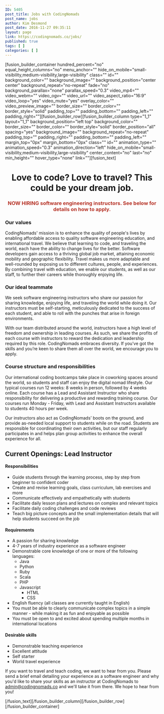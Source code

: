 ```yaml
---
ID: 5405
post_title: Jobs with CodingNomads
post_name: jobs
author: Kim Desmond
post_date: 2016-11-27 09:35:11
layout: page
link: https://codingnomads.co/jobs/
published: true
tags: [ ]
categories: [ ]
---
```

[fusion_builder_container hundred_percent="no" equal_height_columns="no" menu_anchor="" hide_on_mobile="small-visibility,medium-visibility,large-visibility" class="" id="" background_color="" background_image="" background_position="center center" background_repeat="no-repeat" fade="no" background_parallax="none" parallax_speed="0.3" video_mp4="" video_webm="" video_ogv="" video_url="" video_aspect_ratio="16:9" video_loop="yes" video_mute="yes" overlay_color="" video_preview_image="" border_size="" border_color="" border_style="solid" padding_top="" padding_bottom="" padding_left="" padding_right=""][fusion_builder_row][fusion_builder_column type="1_1" layout="1_1" background_position="left top" background_color="" border_size="" border_color="" border_style="solid" border_position="all" spacing="yes" background_image="" background_repeat="no-repeat" padding_top="" padding_right="" padding_bottom="" padding_left="" margin_top="0px" margin_bottom="0px" class="" id="" animation_type="" animation_speed="0.3" animation_direction="left" hide_on_mobile="small-visibility,medium-visibility,large-visibility" center_content="no" last="no" min_height="" hover_type="none" link=""][fusion_text]
<h1 style="text-align: center;">Love to code? Love to travel? This could be your dream job.</h1>
<h3 style="text-align: center; color: #b63327;">NOW HIRING software engineering instructors. See below for details on how to apply.</h3>
<h3>Our values</h3>
CodingNomads' mission is to enhance the quality of people's lives by enabling affordable access to quality software engineering education, and international travel. We believe that learning to code, and traveling the world, each have the ability to change lives for the better. Software developers gain access to a thriving global job market, attaining economic mobility and geographic flexibility. Travel makes us more adaptable and well-rounded by exposing us to different cultures, people, and experiences. By combining travel with education, we enable our students, as well as our staff, to further their careers while thoroughly enjoying life.
<h3>Our ideal teammate</h3>
We seek software engineering instructors who share our passion for sharing knowledge, enjoying life, and traveling the world while doing it. Our instructors must be self-starting, meticulously dedicated to the success of each student, and able to roll with the punches that arise in foreign environments.

With our team distributed around the world, instructors have a high level of freedom and ownership in leading courses. As such, we share the profits of each course with instructors to reward the dedication and leadership required by this role. CodingNomads embraces diversity. If you’ve got the skills and you’re keen to share them all over the world, we encourage you to apply.
<h3>Course structure and responsibilities</h3>
Our international coding bootcamps take place in coworking spaces around the world, so students and staff can enjoy the digital nomad lifestyle. Our typical courses run 12 weeks: 8 weeks in person, followed by 4 weeks online. Each course has a Lead and Assistant Instructor who share responsibility for delivering a productive and rewarding training course. Our courses run Monday - Friday, with Lead and Assistant Instructors available to students 40 hours per week.

Our instructors also act as CodingNomads’ boots on the ground, and provide as-needed local support to students while on the road. Students are responsible for coordinating their own activities, but our staff regularly participates in and helps plan group activities to enhance the overall experience for all.
<h2>Current Openings: Lead Instructor</h2>
<h4>Responsibilities</h4>
<ul>
 	<li>Guide students through the learning process, step by step from beginner to confident coder</li>
 	<li>Create and revise learning goals, class curriculum, lab exercises and more</li>
 	<li>Communicate effectively and empathetically with students</li>
 	<li>Facilitate daily lesson plans and lectures on complex and relevant topics</li>
 	<li>Facilitate daily coding challenges and code reviews</li>
 	<li>Teach big picture concepts and the small implementation details that will help students succeed on the job</li>
</ul>
<h4>Requirements</h4>
<ul>
 	<li>A passion for sharing knowledge</li>
 	<li>4-7 years of industry experience as a software engineer</li>
 	<li>Demonstrable core knowledge of one or more of the following languages:
<ul>
 	<li>Java</li>
 	<li>Python</li>
 	<li>Ruby</li>
 	<li>Scala</li>
 	<li>PHP</li>
 	<li>Javascript
<ul>
 	<li>HTML</li>
 	<li>CSS</li>
</ul>
</li>
</ul>
</li>
 	<li>English fluency (all classes are currently taught in English)</li>
 	<li>You must be able to clearly communicate complex topics in a simple manner - while making it as fun and enjoyable as possible</li>
 	<li>You must be open to and excited about spending multiple months in international locations</li>
</ul>
<h4>Desirable skills</h4>
<ul>
 	<li>Demonstrable teaching experience</li>
 	<li>Excellent attitude</li>
 	<li>Self starter</li>
 	<li>World travel experience</li>
</ul>
If you want to travel and teach coding, we want to hear from you. Please send a brief email detailing your experience as a software engineer and why you'd like to share your skills as an instructor at CodingNomads to <a href="mailto:admin@codingnomads.co">admin@codingnomads.co</a> and we'll take it from there. We hope to hear from you!

[/fusion_text][/fusion_builder_column][/fusion_builder_row][/fusion_builder_container]